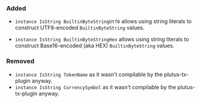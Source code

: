 ### Added

- `instance IsString BuiltinByteStringUtf8` allows using string literals to construct UTF8-encoded `BuiltinByteString` values.

- `instance IsString BuiltinByteStringHex` allows using string literals to construct Base16-encoded (aka HEX) `BuiltinByteString` values.

### Removed

- `instance IsString TokenName` as it wasn't compilable by the plutus-tx-plugin anyway. 
- `instance IsString CurrencySymbol` as it wasn't compilable by the plutus-tx-plugin anyway. 
